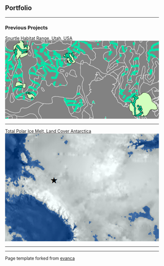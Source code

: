 ## Portfolio

---

### Previous Projects

[Snurtle Habitat Range, Utah, USA](projects/project1)
<img src="images/map1_ofawesomeness.png?raw=true"/>

---
[Total Polar Ice Melt, Land Cover Antarctica](/pdf/sample_presentation.pdf)
<img src="images/map2_antarctica.png?raw=true"/>

---



---
<p style="font-size:14px">Page template forked from <a href="https://github.com/evanca/quick-portfolio">evanca</a></p>
<!-- Remove above link if you don't want to attibute -->
